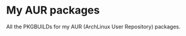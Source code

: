 My AUR packages
===============

All the PKGBUILDs for my AUR (ArchLinux User Repository) packages.

